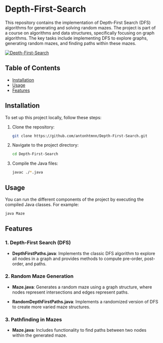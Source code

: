 # Depth-First-Search

This repository contains the implementation of Depth-First Search (DFS) algorithms for generating and solving random mazes. The project is part of a course on algorithms and data structures, specifically focusing on graph algorithms. The key tasks include implementing DFS to explore graphs, generating random mazes, and finding paths within these mazes.

[![Depth-First-Search](https://i9.ytimg.com/vi/C9phDoLX4KQ/mqdefault.jpg?sqp=CLiY-LUG-oaymwEmCMACELQB8quKqQMa8AEB-AH-CYAC0AWKAgwIABABGDwgVShlMA8=&rs=AOn4CLAn5gIwd5sjNyZ_7PZpZXohDHpzgg)](https://youtu.be/C9phDoLX4KQ)

## Table of Contents

- [Installation](#installation)
- [Usage](#usage)
- [Features](#features)


## Installation

To set up this project locally, follow these steps:

1. Clone the repository:

   ```bash
   git clone https://github.com/antonhtmnn/Depth-First-Search.git
   ```
   
2. Navigate to the project directory:

   ```bash
   cd Depth-First-Search
   ```

3. Compile the Java files:

   ```bash
   javac ./*.java
   ```

## Usage

You can run the different components of the project by executing the compiled Java classes. For example:

```bash
java Maze
```

## Features

### 1. Depth-First Search (DFS)

- **DepthFirstPaths.java**: Implements the classic DFS algorithm to explore all nodes in a graph and provides methods to compute pre-order, post-order, and paths.

### 2. Random Maze Generation

- **Maze.java**: Generates a random maze using a graph structure, where nodes represent intersections and edges represent paths.

- **RandomDepthFirstPaths.java**: Implements a randomized version of DFS to create more varied maze structures.

### 3. Pathfinding in Mazes

- **Maze.java**: Includes functionality to find paths between two nodes within the generated maze.
